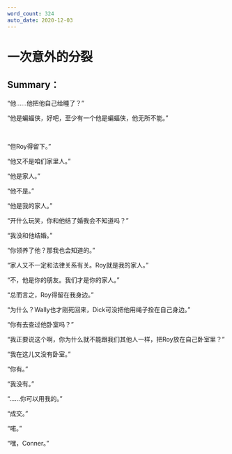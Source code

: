 ```yaml
---
word_count: 324
auto_date: 2020-12-03
---
```


# 一次意外的分裂

## Summary：

“他……他把他自己给睡了？”

“他是蝙蝠侠，好吧，至少有一个他是蝙蝠侠，他无所不能。”

<br>

“但Roy得留下。”

“他又不是咱们家里人。”

“他是家人。”

“他不是。”

“他是我的家人。”

“开什么玩笑，你和他结了婚我会不知道吗？”

“我没和他结婚。”

“你领养了他？那我也会知道的。”

“家人又不一定和法律关系有关。Roy就是我的家人。”

“不，他是你的朋友。我们才是你的家人。”

“总而言之，Roy得留在我身边。”

“为什么？Wally也才刚死回来，Dick可没把他用绳子拴在自己身边。”

“你有去查过他卧室吗？”

“我正要说这个啊，你为什么就不能跟我们其他人一样，把Roy放在自己卧室里？”

“我在这儿又没有卧室。”

“你有。”

“我没有。”

“……你可以用我的。”

“成交。”

“喏。”

“嘿，Conner。”
